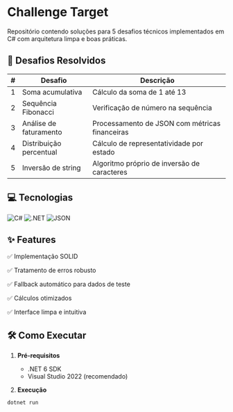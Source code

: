 # Challenge Target

Repositório contendo soluções para 5 desafios técnicos implementados em C# com arquitetura limpa e boas práticas.

## 🎯 Desafios Resolvidos

| # | Desafio | Descrição |
|---|---------|-----------|
| 1 | Soma acumulativa | Cálculo da soma de 1 até 13 |
| 2 | Sequência Fibonacci | Verificação de número na sequência |
| 3 | Análise de faturamento | Processamento de JSON com métricas financeiras |
| 4 | Distribuição percentual | Cálculo de representatividade por estado |
| 5 | Inversão de string | Algoritmo próprio de inversão de caracteres |

## 💻 Tecnologias

![C#](https://img.shields.io/badge/C%23-239120?style=for-the-badge&logo=c-sharp&logoColor=white)
![.NET](https://img.shields.io/badge/.NET-512BD4?style=for-the-badge&logo=dotnet&logoColor=white)
![JSON](https://img.shields.io/badge/JSON-000000?style=for-the-badge&logo=json&logoColor=white)

## ✨ Features
✅ Implementação SOLID

✅ Tratamento de erros robusto

✅ Fallback automático para dados de teste

✅ Cálculos otimizados

✅ Interface limpa e intuitiva

## 🛠️ Como Executar

1. **Pré-requisitos**
   - .NET 6 SDK
   - Visual Studio 2022 (recomendado)

2. **Execução**
```bash
dotnet run
